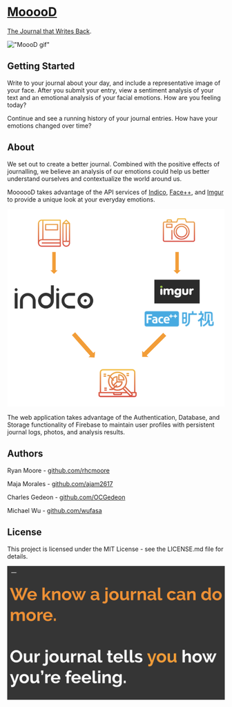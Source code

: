 # [MooooD](rhcmoore.github.io/Project1/)

[The Journal that Writes Back](https://rhcmoore.github.io/Project1/). 

!["MoooD gif"](https://media.giphy.com/media/ksKF7WxzcdE11dD2gj/giphy.gif)
<!-- Your browser does not support the video tag. -->

## Getting Started 
Write to your journal about your day, and include a representative image of your face. After you submit your entry, view a sentiment analysis of your text and an emotional analysis of your facial emotions. How are you feeling today?

Continue and see a running history of your journal entries. How have your emotions changed over time? 

## About

We set out to create a better journal. Combined with the positive effects of journalling, we believe an analysis of our emotions could help us better understand ourselves and contextualize the world around us.

MoooooD takes advantage of the API services of [Indico](https://indico.io/), [Face++](https://www.faceplusplus.com/), and [Imgur](https://api.imgur.com/) to provide a unique look at your everyday emotions.

<img src="./img/readFlow.png">

The web application takes advantage of the Authentication, Database, and Storage functionality of Firebase to maintain user profiles with persistent journal logs, photos, and analysis results.



## Authors
Ryan Moore - [github.com/rhcmoore](https://github.com/rhcmoore)

Maja Morales - [github.com/ajam2617](https://github.com/ajam2617)

Charles Gedeon - [github.com/OCGedeon](https://github.com/OCGedeon)

Michael Wu - [github.com/wufasa](https://github.com/wufasa)

## License
This project is licensed under the MIT License - see the LICENSE.md file for details.

<img src="./img/readText.png">
